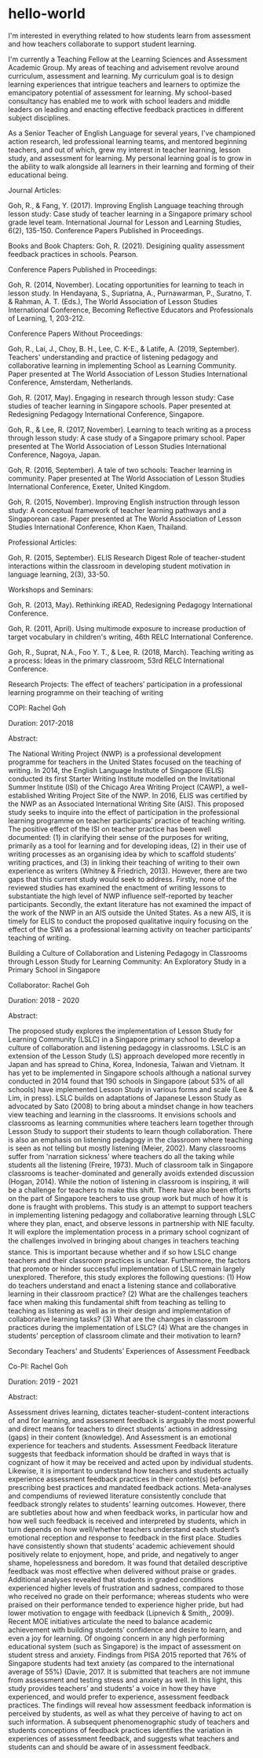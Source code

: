 # hello-world

I'm interested in everything related to how students learn from assessment and how teachers collaborate to support student learning. 

I'm currently a Teaching Fellow at the Learning Sciences and Assessment Academic Group. My areas of teaching and advisement revolve around curriculum, assessment and learning. My curriculum goal is to design learning experiences that intrigue teachers and learners to optimize the emancipatory potential of assessment for learning. My school-based consultancy has enabled me to work with school leaders and middle leaders on leading and enacting effective feedback practices in different subject disciplines.

As a Senior Teacher of English Language for several years, I've championed action research, led professional learning teams, and mentored beginning teachers, and out of which, grew my interest in teacher learning, lesson study, and assessment for learning. My personal learning goal is to grow in the ability to walk alongside all learners in their learning and forming of their educational being.

Journal Articles:

Goh, R., & Fang, Y. (2017). Improving English Language teaching through lesson study: Case study of teacher learning in a Singapore primary school grade level team. International Journal for Lesson and Learning Studies, 6(2), 135-150.
Conference Papers Published in Proceedings.

Books and Book Chapters:
Goh, R. (2021). Desigining quality assessment feedback practices in schools. Pearson.

Conference Papers Published in Proceedings:

Goh, R. (2014, November). Locating opportunities for learning to teach in lesson study. In Hendayana, S., Supriatna, A., Purnawarman, P., Suratno, T. & Rahman, A. T. (Eds.), The World Association of Lesson Studies International Conference, Becoming Reflective Educators and Professionals of Learning, 1, 203-212.

Conference Papers Without Proceedings:

Goh, R., Lai, J., Choy, B. H., Lee, C. K-E., & Latife, A. (2019, September). Teachers' understanding and practice of listening pedagogy and collaborative learning in implementing School as Learning Community. Paper presented at The World Association of Lesson Studies International Conference, Amsterdam, Netherlands.

Goh, R. (2017, May). Engaging in research through lesson study: Case studies of teacher learning in Singapore schools. Paper presented at Redesigning Pedagogy International Conference, Singapore.

Goh, R., & Lee, R. (2017, November). Learning to teach writing as a process through lesson study: A case study of a Singapore primary school. Paper presented at The World Association of Lesson Studies International Conference, Nagoya, Japan.

Goh, R. (2016, September). A tale of two schools: Teacher learning in community. Paper presented at The World Association of Lesson Studies International Conference, Exeter, United Kingdom.

Goh, R. (2015, November). Improving English instruction through lesson study: A conceptual framework of teacher learning pathways and a Singaporean case. Paper presented at The World Association of Lesson Studies International Conference, Khon Kaen, Thailand.

Professional Articles:

Goh, R. (2015, September). ELIS Research Digest Role of teacher-student interactions within the classroom in developing student motivation in language learning, 2(3), 33-50.

Workshops and Seminars:

Goh, R. (2013, May). Rethinking iREAD, Redesigning Pedagogy International Conference.

Goh, R. (2011, April). Using multimode exposure to increase production of target vocabulary in children's writing, 46th RELC International Conference.

Goh, R., Suprat, N.A., Foo Y. T., & Lee, R. (2018, March). Teaching writing as a process: Ideas in the primary classroom, 53rd RELC International Conference.

Research Projects:
The effect of teachers’ participation in a professional learning programme on their teaching of writing

COPI: Rachel Goh

Duration: 2017-2018

Abstract:

The National Writing Project (NWP) is a professional development programme for teachers in the United States focused on the teaching of writing. In 2014, the English Language Institute of Singapore (ELIS) conducted its first Starter Writing Institute modelled on the Invitational Summer Institute (ISI) of the Chicago Area Writing Project (CAWP), a well-established Writing Project Site of the NWP. In 2016, ELIS was certified by the NWP as an Associated International Writing Site (AIS). This proposed study seeks to inquire into the effect of participation in the professional learning programme on teacher participants’ practice of teaching writing. The positive effect of the ISI on teacher practice has been well documented: (1) in clarifying their sense of the purposes for writing, primarily as a tool for learning and for developing ideas, (2) in their use of writing processes as an organising idea by which to scaffold students’ writing practices, and (3) in linking their teaching of writing to their own experience as writers (Whitney & Friedrich, 2013). However, there are two gaps that this current study would seek to address.  Firstly, none of the reviewed studies has examined the enactment of writing lessons to substantiate the high level of NWP influence self-reported by teacher participants. Secondly, the extant literature has not examined the impact of the work of the NWP in an AIS outside the United States. As a new AIS, it is timely for ELIS to conduct the proposed qualitative inquiry focusing on the effect of the SWI as a professional learning activity on teacher participants’ teaching of writing.

Building a Culture of Collaboration and Listening Pedagogy in Classrooms through Lesson Study for Learning Community: An Exploratory Study in a Primary School in Singapore

Collaborator: Rachel Goh

Duration: 2018 - 2020

Abstract: 

The proposed study explores the implementation of Lesson Study for Learning Community (LSLC) in a Singapore primary school to develop a culture of collaboration and listening pedagogy in classrooms. LSLC is an extension of the Lesson Study (LS) approach developed more recently in Japan and has spread to China, Korea, Indonesia, Taiwan and Vietnam. It has yet to be implemented in Singapore schools although a national survey conducted in 2014 found that 190 schools in Singapore (about 53% of all schools) have implemented Lesson Study in various forms and scale (Lee & Lim, in press). LSLC builds on adaptations of Japanese Lesson Study as advocated by Sato (2008) to bring about a mindset change in how teachers view teaching and learning in the classrooms. It envisions schools and classrooms as learning communities where teachers learn together through Lesson Study to support their students to learn though collaboration. There is also an emphasis on listening pedagogy in the classroom where teaching is seen as not telling but mostly listening (Meier, 2002). Many classrooms suffer from 'narration sickness' where teachers do all the taking while students all the listening (Freire, 1973). Much of classroom talk in Singapore classrooms is teacher-dominated and generally avoids extended discussion (Hogan, 2014). While the notion of listening in classroom is inspiring, it will be a challenge for teachers to make this shift. There have also been efforts on the part of Singapore teachers to use group work but much of how it is done is fraught with problems. This study is an attempt to support teachers in implementing listening pedagogy and collaborative learning through LSLC where they plan, enact, and observe lessons in partnership with NIE faculty. It will explore the implementation process in a primary school cognizant of the challenges involved in bringing about changes in teachers teaching stance. This is important because whether and if so how LSLC change teachers and their classroom practices is unclear. Furthermore, the factors that promote or hinder successful implementation of LSLC remain largely unexplored. Therefore, this study explores the following questions: (1) How do teachers understand and enact a listening stance and collaborative learning in their classroom practice? (2) What are the challenges teachers face when making this fundamental shift from teaching as telling to teaching as listening as well as in their design and implementation of collaborative learning tasks? (3) What are the changes in classroom practices during the implementation of LSLC? (4) What are the changes in students' perception of classroom climate and their motivation to learn?  


Secondary Teachers' and Students’ Experiences of Assessment Feedback

Co-PI: Rachel Goh

Duration: 2019 - 2021

Abstract: 

Assessment drives learning, dictates teacher-student-content interactions of and for learning, and assessment feedback is arguably the most powerful and direct means for teachers to direct students’ actions in addressing (gaps) in their content (knowledge). And Assessment is an emotional experience for teachers and students. Assessment Feedback literature suggests that feedback information should be drafted in ways that is cognizant of how it may be received and acted upon by individual students. Likewise, it is important to understand how teachers and students actually experience assessment feedback practices in their context(s) before prescribing best practices and mandated feedback actions. Meta-analyses and compendiums of reviewed literature consistently conclude that feedback strongly relates to students’ learning outcomes. However, there are subtleties about how and when feedback works, in particular how and how well such feedback is received and interpreted by students, which in turn depends on how well/whether teachers understand each student’s emotional reception and response to feedback in the first place. Studies have consistently shown that students’ academic achievement should positively relate to enjoyment, hope, and pride, and negatively to anger shame, hopelessness and boredom. It was found that detailed descriptive feedback was most effective when delivered without praise or grades. Additional analyses revealed that students in graded conditions experienced higher levels of frustration and sadness, compared to those who received no grade on their performance; whereas students who were praised on their performance tended to experience higher pride, but had lower motivation to engage with feedback (Lipnevich & Smith,, 2009). Recent MOE initiatives articulate the need to balance academic achievement with building students’ confidence and desire to learn, and even a joy for learning. Of ongoing concern in any high performing educational system (such as Singapore) is the impact of assessment on student stress and anxiety. Findings from PISA 2015 reported that 76% of Singapore students had text anxiety (as compared to the international average of 55%) (Davie, 2017. It is submitted that teachers are not immune from assessment and testing stress and anxiety as well. In this light, this study provides teachers’ and students’ a voice in how they have experienced, and would prefer to experience, assessment feedback practices. The findings will reveal how assessment feedback information is perceived by students, as well as what they perceive of having to act on such information. A subsequent phenomenographic study of teachers and students conceptions of feedback practices identifies the variation in experiences of assessment feedback, and suggests what teachers and students can and should be aware of in assessment feedback.
